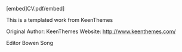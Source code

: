 
[embed]CV.pdf/embed]


This is a templated work from KeenThemes

Original Author: 		KeenThemes
Website: 		http://www.keenthemes.com/


Editor Bowen Song
